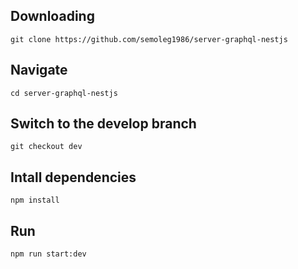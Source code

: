 ## Downloading

```
git clone https://github.com/semoleg1986/server-graphql-nestjs
```
## Navigate

```
cd server-graphql-nestjs
```
## Switch to the develop branch

```
git checkout dev
```

## Intall dependencies

```
npm install
```

## Run 

```
npm run start:dev
```